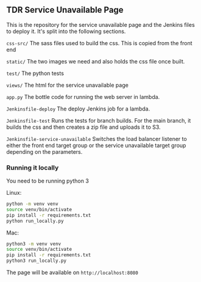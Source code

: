 ## TDR Service Unavailable Page

This is the repository for the service unavailable page and the Jenkins files to deploy it. It's split into the following sections.

`css-src/` The sass files used to build the css. This is copied from the front end

`static/` The two images we need and also holds the css file once built.

`test/` The python tests

`views/` The html for the service unavailable page

`app.py` The bottle code for running the web server in lambda.

`Jenkinsfile-deploy` The deploy Jenkins job for a lambda.

`Jenkinsfile-test` Runs the tests for branch builds. For the main branch, it builds the css and then creates a zip file and uploads it to S3.

`Jenkinsfile-service-unavailable` Switches the load balancer listener to either the front end target group or the service unavailable target group depending on the parameters.

### Running it locally
You need to be running python 3

Linux:
```bash
python -m venv venv
source venv/bin/activate
pip install -r requirements.txt
python run_locally.py
```
Mac:
```bash
python3 -m venv venv
source venv/bin/activate
pip install -r requirements.txt
python3 run_locally.py
```
The page will be available on `http://localhost:8080`


